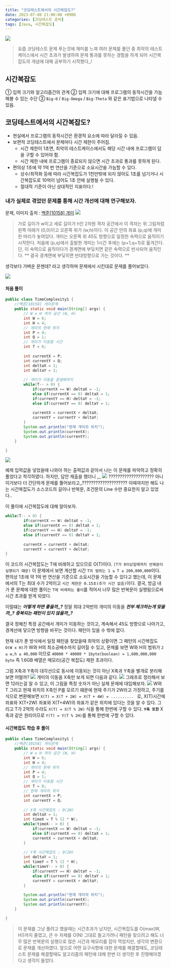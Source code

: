 ```yaml
---
title: "코딩테스트에서의 시간복잡도?"
date: 2023-07-08 21:00:00 +0900
categories: [코딩테스트 준비]
tags: [Java, 시간복잡도]
---
```


![](https://velog.velcdn.com/images/kjr04205/post/dc66e91e-0a84-48f8-9f98-68272e9fc901/image.jpg)

> 요즘 코딩테스트 문제 푸는것에 재미를 느껴 여러 문제를 풀던 중 최악의 테스트 케이스에서 시간 초과가 발생하여 문제 통과를 못하는 경험을 하게 되어 시간복잡도의 개념에 대해 공부하기 시작했다,,!

## 시간복잡도
① 입력 크기와 알고리즘간의 관계
② 입력 크기에 대해 프로그램의 동작시간을 가늠해볼 수 있는 수단
③ `Big-O` / `Big-Omega` / `Big-Theta` 와 같은 표기법으로 나타낼 수 있음.

## 코딩테스트에서의 시간복잡도?
- 현실에서 프로그램의 동작시간은 환경적 요소에 따라 달라질 수 있음.
- 보편적 코딩테스트에서 문제마다 시간 제한이 주어짐.
  - 시간 제한이 1초면, 최악의 테스트케이스에서도 해당 시간 내에 프로그램이 답을 구할 수 있어야 함.
  - 시간 제한 내에 프로그램이 종료되지 않으면 시간 초과로 통과를 못하게 된다.
- 편의상 1초에 약 1억 번 연산을 기준으로 소요시간을 가늠할 수 있다.
  - 상수/최적화 등에 따라 시간복잡도가 1천만밖에 되지 않아도 1초를 넘기거나 시간복잡도로 10억이 넘어도 1초 안에 실행될 수 있다.
  - 절대적 기준이 아닌 상대적인 지표이다.!


### 내가 실제로 겪었던 문제를 통해 시간 개선에 대해 연구해보자.
문제, 이미지 출처 : [백준[10158] 개미](https://www.acmicpc.net/problem/10158)
![](https://velog.velcdn.com/images/kjr04205/post/d9ee28da-dd40-4ff3-87b7-941ec795ef61/image.png) 
> 가로 길이가 w이고 세로 길이가 h인 2차원 격자 공간에서 이 격자는 위 그림처럼 왼쪽 아래가 (0,0)이고 오른쪽 위가 (w,h)이다. 이 공간 안의 좌표 (p,q)에 개미 한 마리가 놓여있다. 개미는 오른쪽 위 45도 방향으로 일정한 속력으로 움직이기 시작한다. 처음에 (p,q)에서 출발한 개미는 1시간 후에는 (p+1,q+1)로 옮겨간다. 단, 이 속력으로 움직이다가 경계면에 부딪치면 같은 속력으로 반사되어 움직인다. ** 결국 경계면에 부딪히면 반대방향으로 가는 것이다. **

생각보다 가벼운 문젠데? 라고 생각하며 문제에서 시킨대로 문제를 풀어보았다.

![](https://velog.velcdn.com/images/kjr04205/post/0c3640db-898d-43ee-b7dc-ee599d246714/image.png)

#### 처음 풀이
```java
public class TimeComplexity1 {
	//백준[10158] 개미문제
	public static void main(String[] args) {
		// W x H 격자 공간 (W, H) 
		int W = 6; 
		int H = 4;
		// 개미의 현재 위치
		int P = 4;
		int Q = 1;
		// 개미가 이동할 시간
		int T = 8;
		
		int currentX = P;
		int currentY = Q;
		int deltaX = 1;
		int deltaY = 1;
		
        // 개미가 이동을 끝낼때까지
		while(T-- > 0) {
			if(currentX == W) deltaX = -1;
			else if(currentX == 0) deltaX = 1;
			if(currentY == H) deltaY = -1;
			else if(currentY == 0) deltaY = 1;
			
			currentX = currentX + deltaX;
			currentY = currentY + deltaY;
		}
		System.out.println("현재 개미의 위치");
		System.out.println(currentX);
		System.out.println(currentY);
	}

}

```
![](https://velog.velcdn.com/images/kjr04205/post/8c806de2-95ae-4a51-8fe7-c66cc25a1ce2/image.png)

예제 입력값을 넣었을때 나와야 하는 출력값과 같아서 나는 이 문제를 파악하고 정확히 풀었다고 착각하였다. 하지만, 답안 제출을 했더니 ,,,
![](https://velog.velcdn.com/images/kjr04205/post/5f9b640d-2eee-4cd2-87fd-2d7dc8ca1dfb/image.png)
???????????????????? 아니 이거보다 더 간단하게 문제를 풀어보라고,,????????????????????
이때까지만 해도 나는 시간복잡도가 소스코드의 길이나 반복문, 조건문의 Line 수만 중요한지 알고 있었다..

이 풀이에 시간복잡도에 대해 알아보자.
```java
while(T-- > 0) {
		if(currentX == W) deltaX = -1;
		else if(currentX == 0) deltaX = 1;
		if(currentY == H) deltaY = -1;
		else if(currentY == 0) deltaY = 1;
        
		currentX = currentX + deltaX;
		currentY = currentY + deltaY;
}
```
이 코드의 시간복잡도는 T에 비례하고 있으므로 O(T)이다. `(T가 0이상일때까지 반복문이 실행되기 떄문)`
이 문제에서 보면 계산할 시간 `T의 범위는 1 ≤ T ≤ 200,000,000`이다. 
편의상 1초에 약 1억 번 연산을 기준으로 소요시간을 가늠할 수 있다고 했는데, 이 문제에서의 T는 최대 수가 2억이고 `시간 제한은 0.15초(추가 시간 없음)`이다.
결국, 방금 내가 푼 문제에 대한 풀이는 `T에 비례하는 풀이`를 적어서 너무 많은 반복문이 실행됨으로써 시간 초과를 받게 되었다.

이럴떄는 **_어떻게 하면 좋을까,,?_** 정말 최대 2억번의 개미의 이동을 **_전부 체크하는게 맞을까,,? 중복되는 패턴이 있지 않을까,,?_**

결국 정해진 특정 공간에서 개미가 이동하는 것이고, 계속해서 45도 방향으로 나아가고, 경계선에 닿으면 방향을 바꾸는 것이다. 패턴이 있을 수 밖에 없다.

현재 내가 푼 방식에서 일정 패턴을 찾았을때 최악의 상황이면 그 패턴의 시간복잡도 `O(W x H)`가 W와 H의 최소공배수까지 길어질 수 있고,   문제를 보면 W와 H의 범위가 `2 ≤ w,h ≤ 40,000` 이므로 `40000 * 40000 * 1byte(boolean) = 1,600,000,000 byte` 즉 1.6GB 배열은 메모리(공간 복잡도) 제한 초과이다.

그럼 X축과 Y축이 대각선으로 동시에 이동되는 것이 아닌 X축과 Y축을 별개로 분리해보면 어떨까?
![](https://velog.velcdn.com/images/kjr04205/post/345b872d-c437-4859-ab89-62f1cefe09de/image.png)
개미의 이동을 X축만 보게 되면 다음과 같다. 
![](https://velog.velcdn.com/images/kjr04205/post/92fa7612-7321-4ea8-941a-9ca971e005fd/image.png)
그래프로 정리해서 보면 12라는걸 알 수 있고, 이 그림을 특정 숫자가 아닌 실제 문제에 대입해보자.
![](https://velog.velcdn.com/images/kjr04205/post/95a9dbbb-9308-4b23-b4d1-22bd977f7788/image.png)
W와 T 그리고 현재 위치의 X축인 P를 모르기 떄문에 현재 주기가 2W라고 가정하고, 주기를 식으로 변환해보면 `X(T) = X(T + 2W) = X(T + 4W) = .......... ` 로, X(T)시간에 좌표와 X(T+2W) 좌표와 X(T+4W)의 좌표가 같은 위치에 있다는 것을 알 수 있다. 그리고 T가 2억의 수라도 `X(T) = X(T % 2W)` 식을 통해 한번에 구할 수 있다.
**`Y축 또한`** X축과 같은 원리이므로 `Y(T) = Y(T % 2H)`를 통해 한번에 구할 수 있다.
#### 시간복잡도 학습 후 풀이
```java
public class TimeComplexity1 {
	//백준[10158] 개미문제
	public static void main(String[] args) {
		// W x H 격자 공간 (W, H) 
		int W = 6; 
		int H = 4;
		// 개미의 현재 위치
		int P = 4;
		int Q = 1;
		// 개미가 이동할 시간
		int T = 8;
		// 현재 개미의 위치
		int currentX = P;
		int currentY = Q;
		
		// X축 시간복잡도 : 0(2W)
		int deltaX = 1;
		int timeX = T % (2 * W);
		while(timeX-- > 0) {
			if(currentX == W) deltaX = -1;
			else if(currentX == 0) deltaX = 1; 
			currentX = currentX + deltaX;
		}
		
		// Y축 시간복잡도 : 0(2H)
		int deltaY = 1;
		int timeY = T % (2 * H);
		while(timeY-- > 0) {
			if(currentY == H) deltaY = -1;
			else if(currentY == 0) deltaY = 1; 
			currentY = currentX + deltaY;
		}
		
		System.out.println("현재 개미의 위치");
		System.out.println(currentX);
		System.out.println(currentY);
	}

}
```
> 이 문제를 그냥 풀려고 했을때는 시간초과가 났지만, 시간복잡도를 O(max(W, H))까지 줄였고, 큰 수 자체를 O(N) 그대로 들고가려니 패턴을 찾으려고 해도 너무 많은 반복문의 실행으로 많은 시간과 메모리를 잡아 먹었지만, 생각의 변환으로 문제를 개선하였다. 앞으로 어떤 요구사항에 대한 문제를 해결할때도, 코딩테스트 문제를 해결할때도 알고리즘의 패턴에 대해 한번 더 생각한 후 진행해야겠다고 생각이 들었다. 